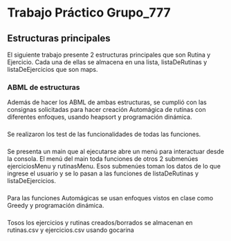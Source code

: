 # Trabajo Práctico Grupo_777

## Estructuras principales

El siguiente trabajo presente 2 estructuras principales que son Rutina y Ejercicio. Cada una de ellas se almacena en una lista, listaDeRutinas y listaDeEjercicios que son maps.

### ABML de estructuras

Además de hacer los ABML de ambas estructuras, se cumplió con las consignas solicitadas para hacer creación Automágica de rutinas con diferentes enfoques, usando heapsort y programación dinámica.

###

Se realizaron los test de las funcionalidades de todas las funciones.

###

Se presenta un main que al ejecutarse abre un menú para interactuar desde la consola. El menú del main toda funciones de otros 2 submenúes ejerciciosMenu y rutinasMenu. Esos submenúes toman los datos de lo que ingrese el usuario y se lo pasan a las funciones de listaDeRutinas y listaDeEjercicios.

###

Para las funciones Automágicas se usan enfoques vistos en clase como Greedy y programación dinámica.

###

Tosos los ejercicios y rutinas creados/borrados se almacenan en rutinas.csv y ejercicios.csv usando gocarina
